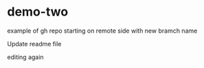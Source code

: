 # demo-two
example of gh repo starting on remote side with new bramch name

Update  readme file

editing again
